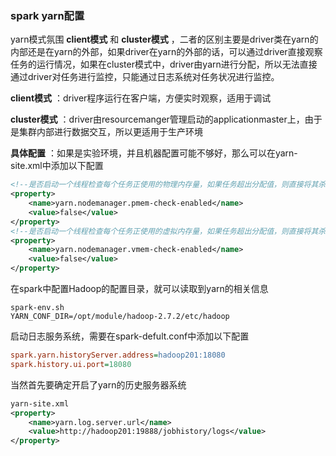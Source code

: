 ### spark yarn配置

yarn模式氛围 **client模式** 和 **cluster模式** ，二者的区别主要是driver类在yarn的内部还是在yarn的外部，如果driver在yarn的外部的话，可以通过driver直接观察任务的运行情况，如果在cluster模式中，driver由yarn进行分配，所以无法直接通过driver对任务进行监控，只能通过日志系统对任务状况进行监控。

**client模式** ：driver程序运行在客户端，方便实时观察，适用于调试

**cluster模式** ：driver由resourcemanger管理启动的applicationmaster上，由于是集群内部进行数据交互，所以更适用于生产环境

**具体配置** ：如果是实验环境，并且机器配置可能不够好，那么可以在yarn-site.xml中添加以下配置

```xml
<!--是否启动一个线程检查每个任务正使用的物理内存量，如果任务超出分配值，则直接将其杀掉，默认是true -->
<property>
    <name>yarn.nodemanager.pmem-check-enabled</name>
    <value>false</value>
</property>
<!--是否启动一个线程检查每个任务正使用的虚拟内存量，如果任务超出分配值，则直接将其杀掉，默认是true -->
<property>
    <name>yarn.nodemanager.vmem-check-enabled</name>
    <value>false</value>
</property>
```

在spark中配置Hadoop的配置目录，就可以读取到yarn的相关信息

```shell
spark-env.sh
YARN_CONF_DIR=/opt/module/hadoop-2.7.2/etc/hadoop
```

启动日志服务系统，需要在spark-defult.conf中添加以下配置

```ini
spark.yarn.historyServer.address=hadoop201:18080
spark.history.ui.port=18080
```

当然首先要确定开启了yarn的历史服务器系统

```xml
yarn-site.xml
<property>
    <name>yarn.log.server.url</name>
    <value>http://hadoop201:19888/jobhistory/logs</value>
</property>
```



